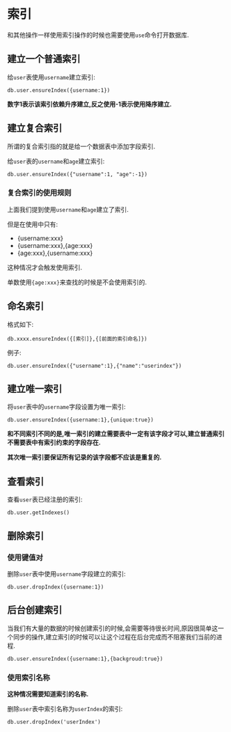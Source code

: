 # 索引

和其他操作一样使用索引操作的时候也需要使用`use`命令打开数据库.

## 建立一个普通索引 

给`user`表使用`username`建立索引:
```
db.user.ensureIndex({username:1})
```
__数字1表示该索引依赖升序建立,反之使用-1表示使用降序建立.__

## 建立复合索引

所谓的复合索引指的就是给一个数据表中添加字段索引.

给`user`表的`username`和`age`建立索引:
```
db.user.ensureIndex({"username":1, "age":-1}) 
```

### 复合索引的使用规则

上面我们提到使用`username`和`age`建立了索引.

但是在使用中只有:
- {username:xxx}
- {username:xxx},{age:xxx}
- {age:xxx},{username:xxx}

这种情况才会触发使用索引.

单数使用`{age:xxx}`来查找的时候是不会使用索引的.

## 命名索引

格式如下:
```
db.xxxx.ensureIndex({[索引]},{[前面的索引命名]})
```

例子:
```
db.user.ensureIndex({"username":1},{"name":"userindex"}) 
```

## 建立唯一索引

将`user`表中的`username`字段设置为唯一索引:
```
db.user.ensureIndex({username:1},{unique:true})
```
__和不同索引不同的是,唯一索引的建立需要表中一定有该字段才可以,建立普通索引不需要表中有索引约束的字段存在.__

__其次唯一索引要保证所有记录的该字段都不应该是重复的.__

## 查看索引

查看`user`表已经注册的索引:
```
db.user.getIndexes()
```

## 删除索引

### 使用键值对

删除`user`表中使用`username`字段建立的索引:
```
db.user.dropIndex({username:1})
```

## 后台创建索引

当我们有大量的数据的时候创建索引的时候,会需要等待很长时间,原因很简单这一个同步的操作,建立索引的时候可以让这个过程在后台完成而不阻塞我们当前的进程.

```
db.user.ensureIndex({username:1},{backgroud:true})
```

### 使用索引名称

__这种情况需要知道索引的名称.__

删除`user`表中索引名称为`userIndex`的索引:
```
db.user.dropIndex('userIndex')
```

